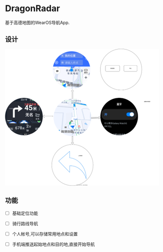 # DragonRadar

基于高德地图的WearOS导航App.

## 设计

![交互设计图](./docs/dragon-radar-design.svg)

## 功能

- [ ] 基础定位功能
- [ ] 骑行路线导航
- [ ] 个人帐号,可以存储常用地点和设置
- [ ] 手机端推送起始地点和目的地,直接开始导航

